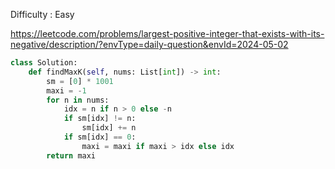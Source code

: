 Difficulty : Easy 

https://leetcode.com/problems/largest-positive-integer-that-exists-with-its-negative/description/?envType=daily-question&envId=2024-05-02



```python
class Solution:
    def findMaxK(self, nums: List[int]) -> int:
        sm = [0] * 1001
        maxi = -1
        for n in nums:
            idx = n if n > 0 else -n
            if sm[idx] != n:
                sm[idx] += n
            if sm[idx] == 0:
                maxi = maxi if maxi > idx else idx
        return maxi
```
